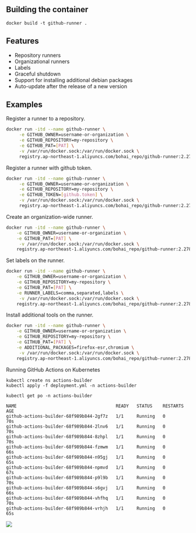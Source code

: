 ## Building the container

`docker build -t github-runner .`

## Features

* Repository runners
* Organizational runners
* Labels
* Graceful shutdown
* Support for installing additional debian packages
* Auto-update after the release of a new version

## Examples

Register a runner to a repository.

```sh
docker run -itd --name github-runner \
     -e GITHUB_OWNER=username-or-organization \
     -e GITHUB_REPOSITORY=my-repository \
     -e GITHUB_PAT=[PAT] \
     -v /var/run/docker.sock:/var/run/docker.sock \
     registry.ap-northeast-1.aliyuncs.com/bohai_repo/github-runner:2.278.0
```

Register a runner with github token.

```sh
docker run -itd --name github-runner \
     -e GITHUB_OWNER=username-or-organization \
     -e GITHUB_REPOSITORY=my-repository \
     -e GITHUB_TOKEN=[github.token] \
     -v /var/run/docker.sock:/var/run/docker.sock \
     registry.ap-northeast-1.aliyuncs.com/bohai_repo/github-runner:2.278.0
```

Create an organization-wide runner.

```sh
docker run -itd --name github-runner \
    -e GITHUB_OWNER=username-or-organization \
    -e GITHUB_PAT=[PAT] \
     -v /var/run/docker.sock:/var/run/docker.sock \
    registry.ap-northeast-1.aliyuncs.com/bohai_repo/github-runner:2.278.0
```

Set labels on the runner.

```sh
docker run -itd --name github-runner \
    -e GITHUB_OWNER=username-or-organization \
    -e GITHUB_REPOSITORY=my-repository \
    -e GITHUB_PAT=[PAT] \
    -e RUNNER_LABELS=comma,separated,labels \
     -v /var/run/docker.sock:/var/run/docker.sock \
    registry.ap-northeast-1.aliyuncs.com/bohai_repo/github-runner:2.278.0
```

Install additional tools on the runner.

```sh
docker run -itd --name github-runner \
    -e GITHUB_OWNER=username-or-organization \
    -e GITHUB_REPOSITORY=my-repository \
    -e GITHUB_PAT=[PAT] \
    -e ADDITIONAL_PACKAGES=firefox-esr,chromium \
     -v /var/run/docker.sock:/var/run/docker.sock \
    registry.ap-northeast-1.aliyuncs.com/bohai_repo/github-runner:2.278.0
```

Running GitHub Actions on Kubernetes

```shell
kubectl create ns actions-builder
kubectl apply -f deployment.yml -n actions-builder
```

```shell
kubectl get po -n actions-builder

NAME                                      READY   STATUS    RESTARTS   AGE
github-actions-builder-68f989b844-2gf7z   1/1     Running   0          70s
github-actions-builder-68f989b844-2lnv6   1/1     Running   0          70s
github-actions-builder-68f989b844-8zhpl   1/1     Running   0          70s
github-actions-builder-68f989b844-fzmwm   1/1     Running   0          66s
github-actions-builder-68f989b844-n95gj   1/1     Running   0          65s
github-actions-builder-68f989b844-npmvd   1/1     Running   0          67s
github-actions-builder-68f989b844-p9l9b   1/1     Running   0          70s
github-actions-builder-68f989b844-s6gvj   1/1     Running   0          66s
github-actions-builder-68f989b844-vhfhq   1/1     Running   0          70s
github-actions-builder-68f989b844-vrhjh   1/1     Running   0          65s
```

![](https://resource.static.tencent.itan90.cn/mac_pic/2023-05-08/PihTM1.png)